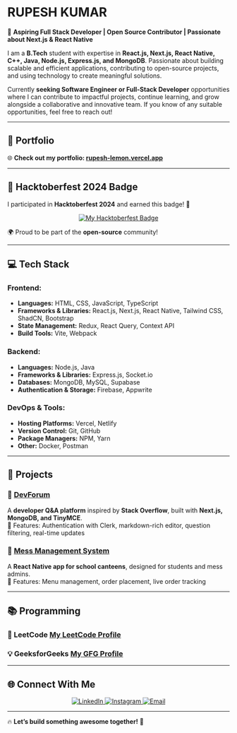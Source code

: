# RUPESH KUMAR  

🚀 **Aspiring Full Stack Developer | Open Source Contributor | Passionate about Next.js & React Native**  

I am a **B.Tech** student with expertise in **React.js, Next.js, React Native, C++, Java, Node.js, Express.js, and MongoDB**. Passionate about building scalable and efficient applications, contributing to open-source projects, and using technology to create meaningful solutions.

Currently **seeking Software Engineer or Full-Stack Developer** opportunities where I can contribute to impactful projects, continue learning, and grow alongside a collaborative and innovative team. If you know of any suitable opportunities, feel free to reach out!  

---

## 🎯 Portfolio  

🌐 **Check out my portfolio: [rupesh-lemon.vercel.app](https://rupesh-lemon.vercel.app/)**    

---

## 🎃 Hacktoberfest 2024 Badge  

I participated in **Hacktoberfest 2024** and earned this badge! 🏅  

<p align="center">
  <a href="https://www.holopin.io/@rupeshdev30#badges">
    <img src="https://holopin.me/rupeshdev30" alt="My Hacktoberfest Badge">
  </a>
</p>

🌍 Proud to be part of the **open-source** community!  

---

## 💻 Tech Stack  

### **Frontend:**  
- **Languages:** HTML, CSS, JavaScript, TypeScript  
- **Frameworks & Libraries:** React.js, Next.js, React Native, Tailwind CSS, ShadCN, Bootstrap  
- **State Management:** Redux, React Query, Context API  
- **Build Tools:** Vite, Webpack  

### **Backend:**  
- **Languages:** Node.js, Java  
- **Frameworks & Libraries:** Express.js, Socket.io  
- **Databases:** MongoDB, MySQL, Supabase  
- **Authentication & Storage:** Firebase, Appwrite  

### **DevOps & Tools:**  
- **Hosting Platforms:** Vercel, Netlify  
- **Version Control:** Git, GitHub  
- **Package Managers:** NPM, Yarn  
- **Other:** Docker, Postman  

---

## 🚀 Projects  

### 📌 [DevForum](https://github.com/rupesh-dev30/DevForum)
A **developer Q&A platform** inspired by **Stack Overflow**, built with **Next.js, MongoDB, and TinyMCE**.  
🔹 Features: Authentication with Clerk, markdown-rich editor, question filtering, real-time updates  

### 📌 [Mess Management System](https://github.com/rupesh-dev30/Mess-Management)  
A **React Native app for school canteens**, designed for students and mess admins.  
🔹 Features: Menu management, order placement, live order tracking  

---

## 📚 Programming  

### 🚀 LeetCode  **[My LeetCode Profile](https://leetcode.com/rupesh30/)**  

### 💡 GeeksforGeeks  **[My GFG Profile](https://auth.geeksforgeeks.org/user/rupesh__kumar/)**  

---

## 🌐 Connect With Me  

<p align="center">
  <a href="https://linkedin.com/in/rupeshkumar30">
    <img src="https://img.shields.io/badge/LinkedIn-%230077B5.svg?style=for-the-badge&logo=linkedin&logoColor=white" alt="LinkedIn">
  </a>
  <a href="https://instagram.com/ig_rupesh30">
    <img src="https://img.shields.io/badge/Instagram-%23E4405F.svg?style=for-the-badge&logo=Instagram&logoColor=white" alt="Instagram">
  </a>
  <a href="mailto:cgcrupesh@gmail.com">
    <img src="https://img.shields.io/badge/Email-D14836?style=for-the-badge&logo=gmail&logoColor=white" alt="Email">
  </a>
</p>

---

🔥 **Let’s build something awesome together!** 🚀  
